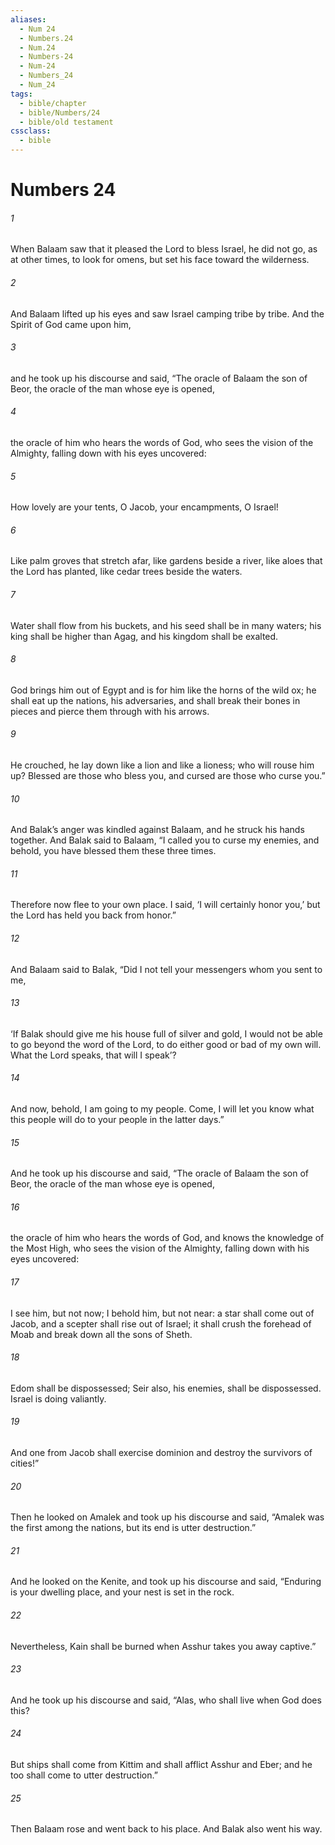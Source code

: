 ```yaml
---
aliases:
  - Num 24
  - Numbers.24
  - Num.24
  - Numbers-24
  - Num-24
  - Numbers_24
  - Num_24
tags:
  - bible/chapter
  - bible/Numbers/24
  - bible/old testament
cssclass:
  - bible
---
```


# Numbers 24

###### 1
When Balaam saw that it pleased the Lord to bless Israel, he did not go, as at other times, to look for omens, but set his face toward the wilderness.
###### 2
And Balaam lifted up his eyes and saw Israel camping tribe by tribe. And the Spirit of God came upon him,
###### 3
and he took up his discourse and said, “The oracle of Balaam the son of Beor, the oracle of the man whose eye is opened,
###### 4
the oracle of him who hears the words of God, who sees the vision of the Almighty, falling down with his eyes uncovered:
###### 5
How lovely are your tents, O Jacob, your encampments, O Israel!
###### 6
Like palm groves that stretch afar, like gardens beside a river, like aloes that the Lord has planted, like cedar trees beside the waters.
###### 7
Water shall flow from his buckets, and his seed shall be in many waters; his king shall be higher than Agag, and his kingdom shall be exalted.
###### 8
God brings him out of Egypt and is for him like the horns of the wild ox; he shall eat up the nations, his adversaries, and shall break their bones in pieces and pierce them through with his arrows.
###### 9
He crouched, he lay down like a lion and like a lioness; who will rouse him up? Blessed are those who bless you, and cursed are those who curse you.”
###### 10
And Balak’s anger was kindled against Balaam, and he struck his hands together. And Balak said to Balaam, “I called you to curse my enemies, and behold, you have blessed them these three times.
###### 11
Therefore now flee to your own place. I said, ‘I will certainly honor you,’ but the Lord has held you back from honor.”
###### 12
And Balaam said to Balak, “Did I not tell your messengers whom you sent to me,
###### 13
‘If Balak should give me his house full of silver and gold, I would not be able to go beyond the word of the Lord, to do either good or bad of my own will. What the Lord speaks, that will I speak’?
###### 14
And now, behold, I am going to my people. Come, I will let you know what this people will do to your people in the latter days.”
###### 15
And he took up his discourse and said, “The oracle of Balaam the son of Beor, the oracle of the man whose eye is opened,
###### 16
the oracle of him who hears the words of God, and knows the knowledge of the Most High, who sees the vision of the Almighty, falling down with his eyes uncovered:
###### 17
I see him, but not now; I behold him, but not near: a star shall come out of Jacob, and a scepter shall rise out of Israel; it shall crush the forehead of Moab and break down all the sons of Sheth.
###### 18
Edom shall be dispossessed; Seir also, his enemies, shall be dispossessed. Israel is doing valiantly.
###### 19
And one from Jacob shall exercise dominion and destroy the survivors of cities!”
###### 20
Then he looked on Amalek and took up his discourse and said, “Amalek was the first among the nations, but its end is utter destruction.”
###### 21
And he looked on the Kenite, and took up his discourse and said, “Enduring is your dwelling place, and your nest is set in the rock.
###### 22
Nevertheless, Kain shall be burned when Asshur takes you away captive.”
###### 23
And he took up his discourse and said, “Alas, who shall live when God does this?
###### 24
But ships shall come from Kittim and shall afflict Asshur and Eber; and he too shall come to utter destruction.”
###### 25
Then Balaam rose and went back to his place. And Balak also went his way.



